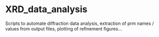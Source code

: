 # XRD_data_analysis
Scripts to automate diffraction data analysis, extraction of prm names / values from output files, plotting of refinement figures...
